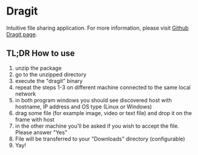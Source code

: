 # Dragit
Intuitive file sharing application. For more information, please visit [Github Dragit page](https://github.com/sireliah/dragit).

## TL;DR How to use
1. unzip the package
2. go to the unzipped directory
3. execute the "dragit" binary
4. repeat the steps 1-3 on different machine connected to the same local network
5. in both program windows you should see discovered host with hostname, IP address and OS type (Linux or Windows)
6. drag some file (for example image, video or text file) and drop it on the frame with host
7. in the other machine you'll be asked if you wish to accept the file. Please answer "Yes"
8. File will be transferred to your "Downloads" directory (configurable)
9. Yay!
